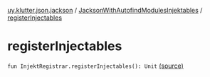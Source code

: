 [uy.klutter.json.jackson](../index.md) / [JacksonWithAutofindModulesInjektables](index.md) / [registerInjectables](.)


# registerInjectables

`fun InjektRegistrar.registerInjectables(): Unit` [(source)](https://github.com/kohesive/klutter/blob/master/json-jackson-jdk6/src/main/kotlin/uy/klutter/json/jackson/Injektable.kt#L25)


